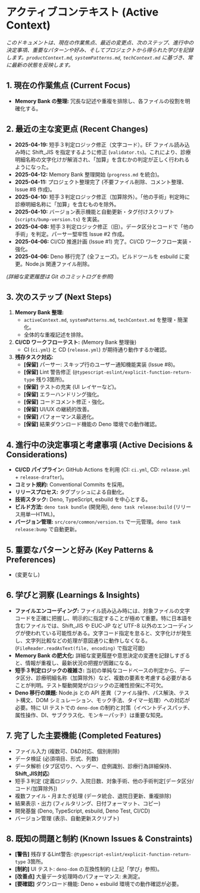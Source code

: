 # アクティブコンテキスト (Active Context)

_このドキュメントは、現在の作業焦点、最近の変更点、次のステップ、進行中の決定事項、重要なパターンや好み、そしてプロジェクトから得られた学びを記録します。`productContext.md`, `systemPatterns.md`, `techContext.md` に基づき、常に最新の状態を反映します。_

## 1. 現在の作業焦点 (Current Focus)

- **Memory Bank の整理:** 冗長な記述や重複を排除し、各ファイルの役割を明確化する。

## 2. 最近の主な変更点 (Recent Changes)

- **2025-04-19:** 短手３判定ロジック修正（文字コード）。EF ファイル読み込み時に Shift_JIS を指定するように修正 (`validator.ts`)。これにより、診療明細名称の文字化けが解消され、「加算」を含むかの判定が正しく行われるようになった。
- **2025-04-12:** Memory Bank 整理開始 (`progress.md` を統合)。
- **2025-04-11:** プロジェクト整理完了 (不要ファイル削除、コメント整理、Issue #8 作成)。
- **2025-04-10:** 短手３判定ロジック修正（加算除外）。「他の手術」判定時に診療明細名称に「加算」を含むものを除外。
- **2025-04-10:** バージョン表示機能と自動更新・タグ付けスクリプト (`scripts/bump-version.ts`) を実装。
- **2025-04-08:** 短手３判定ロジック修正（旧）。データ区分とコードで「他の手術」を判定。パーサー堅牢性 Issue #2 作成。
- **2025-04-06:** CI/CD 推進計画 (Issue #1) 完了。CI/CD ワークフロー実装・強化。
- **2025-04-06:** Deno 移行完了 (全フェーズ)。ビルドツールを esbuild に変更。Node.js 関連ファイル削除。

_(詳細な変更履歴は Git のコミットログを参照)_

## 3. 次のステップ (Next Steps)

1. **Memory Bank 整理:**
   - `activeContext.md`, `systemPatterns.md`, `techContext.md` を整理・簡潔化。
   - 全体的な重複記述を排除。
2. **CI/CD ワークフローテスト:** (Memory Bank 整理後)
   - CI (`ci.yml`) と CD (`release.yml`) が期待通り動作するか確認。
3. **残存タスク対応:**
   - **[保留]** パーサー: スキップ行のユーザー通知機能実装 (Issue #8)。
   - **[保留]** Lint 警告修正 (`@typescript-eslint/explicit-function-return-type` 残り3箇所)。
   - **[保留]** テストの充実 (UI レイヤーなど)。
   - **[保留]** エラーハンドリング強化。
   - **[保留]** コードコメント修正・強化。
   - **[保留]** UI/UX の継続的改善。
   - **[保留]** パフォーマンス最適化。
   - **[保留]** 結果ダウンロード機能の Deno 環境での動作確認。

## 4. 進行中の決定事項と考慮事項 (Active Decisions & Considerations)

- **CI/CD パイプライン:** GitHub Actions を利用 (CI: `ci.yml`, CD: `release.yml` + `release-drafter`)。
- **コミット規約:** Conventional Commits を採用。
- **リリースプロセス:** タグプッシュによる自動化。
- **技術スタック:** Deno, TypeScript, esbuild を中心とする。
- **ビルド方法:** `deno task bundle` (開発用), `deno task release:build` (リリース用単一HTML)。
- **バージョン管理:** `src/core/common/version.ts` で一元管理。`deno task release:bump` で自動更新。

## 5. 重要なパターンと好み (Key Patterns & Preferences)

- (変更なし)

## 6. 学びと洞察 (Learnings & Insights)

- **ファイルエンコーディング:** ファイル読み込み時には、対象ファイルの文字コードを正確に把握し、明示的に指定することが極めて重要。特に日本語を含むファイルでは、Shift_JIS や EUC-JP など UTF-8 以外のエンコーディングが使われている可能性がある。文字コード指定を怠ると、文字化けが発生し、文字列比較などの処理が意図通りに動作しなくなる。(`FileReader.readAsText(file, encoding)` で指定可能)
- **Memory Bank の肥大化:** 詳細な変更履歴や意思決定の変遷を記録しすぎると、情報が重複し、最新状況の把握が困難になる。
- **短手３判定ロジックの複雑さ:** 当初の単純なコードベースの判定から、データ区分、診療明細名称（加算除外）など、複数の要素を考慮する必要があることが判明。テスト駆動開発がロジックの正確性担保に不可欠。
- **Deno 移行の課題:** Node.js との API 差異（ファイル操作、パス解決、テスト構文、DOM シミュレーション、モック手法、タイマー処理）への対応が必要。特に UI テストでの `deno-dom` の制約と対策（イベントディスパッチ、属性操作、DI、サブクラス化、モンキーパッチ）は重要な知見。

## 7. 完了した主要機能 (Completed Features)

- ファイル入力 (複数可、D&D対応、個別削除)
- データ検証 (必須項目、形式、列数)
- データ解析 (タブ区切り、ヘッダー、症例識別、診療行為詳細保持、**Shift_JIS対応**)
- 短手３判定 (定義ロジック、入院日数、対象手術、他の手術判定[データ区分/コード/加算除外])
- 複数ファイル・月またぎ処理 (データ統合、退院日更新、重複排除)
- 結果表示・出力 (フィルタリング、日付フォーマット、コピー)
- 開発基盤 (Deno, TypeScript, esbuild, Deno Test, CI/CD)
- バージョン管理 (表示、自動更新スクリプト)

## 8. 既知の問題と制約 (Known Issues & Constraints)

- **[警告]** 残存するLint警告: `@typescript-eslint/explicit-function-return-type` 3箇所。
- **[制約]** UI テスト: `deno-dom` の互換性制約 (上記「学び」参照)。
- **[改善点]** 大量データ処理時のパフォーマンス: 未測定。
- **[要確認]** ダウンロード機能: Deno + esbuild 環境での動作確認が必要。
